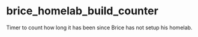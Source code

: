 # brice_homelab_build_counter
Timer to count how long it has been since Brice has not setup his homelab.
